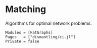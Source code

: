 # Matching
Algorithms for optimal network problems.

```@autodocs
Modules = [FatGraphs]
Pages   = ["dismantling/ci.jl"]
Private = false
```
